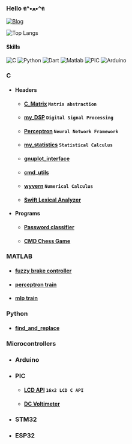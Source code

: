 ### Hello ฅ⁠^⁠•⁠ﻌ⁠•⁠^⁠ฅ

[![Blog](https://img.shields.io/badge/LinkedIn-0077B5?style=for-the-badge&logo=linkedin&logoColor=white)](https://www.linkedin.com/in/guilherme-arruda-a28863232/)

![Top Langs](https://github-readme-stats.vercel.app/api/top-langs/?username=ohananoshi&layout=compact)

#### Skills

![C](https://img.shields.io/badge/c-%2300599C.svg?style=for-the-badge&logo=c&logoColor=white)
![Python](https://img.shields.io/badge/python-3670A0?style=for-the-badge&logo=python&logoColor=ffdd54)
![Dart](https://img.shields.io/badge/dart-%230175C2.svg?style=for-the-badge&logo=dart&logoColor=white)
![Matlab](https://img.shields.io/badge/MATLAB-darkblue?style=for-the-badge&logo=Matlab&logoColor=bcd683)
![PIC](https://img.shields.io/badge/PIC-darkgreen?style=for-the-badge&logo=pic&logoColor=fcd672)
![Arduino](https://img.shields.io/badge/-Arduino-00979D?style=for-the-badge&logo=Arduino&logoColor=white)

### C

- #### Headers
  - #### [C_Matrix](https://github.com/ohananoshi/C-Matrix)  ```Matrix abstraction```
  - #### [my_DSP](https://github.com/ohananoshi/my_DSP) ```Digital Signal Processing```
  - #### [Perceptron](https://github.com/ohananoshi/perceptron) ```Neural Network Framework```
  - #### [my_statistics](https://github.com/ohananoshi/my_statistics) ```Statistical Calculus```
  - #### [gnuplot_interface](https://github.com/ohananoshi/gplot_interface)
  - #### [cmd_utils](https://github.com/ohananoshi/cmd_utils)
  - #### [wyvern](https://github.com/ohananoshi/Wyvern) ```Numerical Calculus```
  - #### [Swift Lexical Analyzer](https://github.com/ohananoshi/Swift_Lexical_Analyzer)
- #### Programs
  - #### [Password classifier](https://github.com/ohananoshi/Password_tester)
  - #### [CMD Chess Game](https://github.com/ohananoshi/cmd_chess)

### MATLAB

- #### [fuzzy brake controller](https://github.com/ohananoshi/fuzzy_brake_controller)
- #### [perceptron train](https://github.com/ohananoshi/matlab_perceptron_train)
- #### [mlp train](https://github.com/ohananoshi/matlab_mlp_column_train)

### Python
- #### [find_and_replace](https://github.com/ohananoshi/find_and_replace)

### Microcontrollers

- ### Arduino

- ### PIC
  - #### [LCD API](https://github.com/ohananoshi/LCD_16x2_API) ```16x2 LCD C API```
  - #### [DC Voltimeter](https://github.com/ohananoshi/pic_dc_voltimeter)

- ### STM32

- ### ESP32
